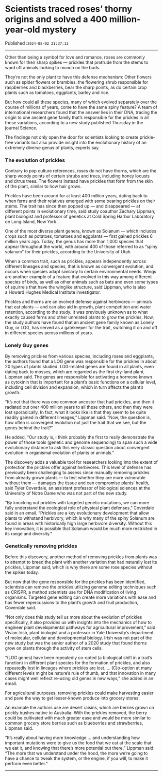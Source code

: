 # Scientists traced roses’ thorny origins and solved a 400 million-year-old mystery

Published :`2024-08-02 21:37:13`

---

Other than being a symbol for love and romance, roses are commonly known for their sharp spikes — prickles that protrude from the stems to ward off animals looking to munch on the buds.

They’re not the only plant to have this defense mechanism: Other flowers such as spider flowers or brambles, the flowering shrub responsible for raspberries and blackberries, bear the sharp points, as do certain crop plants such as tomatoes, eggplants, barley and rice.

But how could all these species, many of which evolved separately over the course of millions of years, come to have the same spiny feature? A team of international researchers found that the answer lies in their DNA, tracing the origin to one ancient gene family that’s responsible for the prickles in all these variations, according to a new study published Thursday in the journal Science.

The findings not only open the door for scientists looking to create prickle-free variants but also provide insight into the evolutionary history of an extremely diverse genus of plants, experts say.

### The evolution of prickles

Contrary to pop culture references, roses do not have thorns, which are the sharp woody points of certain shrubs and trees, including honey locusts and citrus trees. The flowers instead have prickles that form from the skin of the plant, similar to how hair grows.

Prickles have been around for at least 400 million years, dating back to when ferns and their relatives emerged with some bearing prickles on their stems. The trait has since then popped up — and disappeared — at different points in evolutionary time, said study coauthor Zachary Lippman, plant biologist and professor of genetics at Cold Spring Harbor Laboratory on Long Island, New York.

One of the most diverse plant genera, known as Solanum — which includes crops such as potatoes, tomatoes and eggplants — first gained prickles 6 million years ago. Today, the genus has more than 1,000 species that appear throughout the world, with around 400 of those referred to as “spiny solanum” for their prickles, according to the University of Utah.

When a common trait, such as prickles, appears independently across different lineages and species, that is known as convergent evolution, and occurs when species adapt similarly to certain environmental needs. Wings are another example of a feature that evolved in this way among different species of birds, as well as other animals such as bats and even some types of squirrels that have the winglike structure, said Lippman, who is also a Howard Hughes Medical Institute investigator.

Prickles and thorns are an evolved defense against herbivores — animals that eat plants — and can also aid in growth, plant competition and water retention, according to the study. It was previously unknown as to what exactly caused ferns and other unrelated plants to grow the prickles. Now, the study authors have found that an ancient gene family known as Lonely Guy, or LOG, has served as a gatekeeper for the trait, switching it on and off in different species across millions of years.

### Lonely Guy genes

By removing prickles from various species, including roses and eggplants, the authors found that a LOG gene was responsible for the prickles in about 20 types of plants studied. LOG-related genes are found in all plants, even dating back to mosses, which are regarded as the first dry-land plant, Lippman said. The genes are responsible for activating a hormone known as cytokinin that is important for a plant’s basic functions on a cellular level, including cell division and expansion, which in turn affects the plant’s growth.

“It’s not that there was one common ancestor that had prickles, and then it radiated out over 400 million years to all these others, and then they were lost sporadically. In fact, what it looks like is that they seem to be quite readily gained in different lineages,” Lippman said. “Now, the question is, how often is convergent evolution not just the trait that we see, but the genes behind the trait?”

He added, “Our study is, I think probably the first to really demonstrate the power of those tools (genetic and genome sequencing) to span such a wide evolutionary distance to ask this very classic question about convergent evolution in organismal evolution of plants or animals.”

The discovery adds a valuable tool for researchers looking into the extent of protection the prickles offer against herbivores. This level of defense has previously been challenging to assess since manually removing prickles from already grown plants — to test whether they are more vulnerable without them — damages the tissue and can compromise plants’ health, said Tyler Coverdale, an assistant professor of biological sciences at the University of Notre Dame who was not part of the new study.

“By knocking out prickles with targeted genetic mutations, we can more fully understand the ecological role of physical plant defenses,” Coverdale said in an email. “Prickles are a key evolutionary development that allow plants to withstand herbivory, which is why many of the spiny Solanum are found in areas with historically high large herbivore diversity. Without this key innovation, it is possible that Solanum would be much more restricted in its range and diversity.”

### Genetically removing prickles

Before this discovery, another method of removing prickles from plants was to attempt to breed the plant with another variation that had naturally lost its prickles, Lippman said, which is why there are some rose species without the spikes today.

But now that the gene responsible for the prickles has been identified, scientists can remove the prickles utilizing genome editing techniques such as CRISPR, a method scientists use for DNA modification of living organisms. Targeted gene editing can create more variations with ease and has fewer repercussions to the plant’s growth and fruit production, Coverdale said.

“Not only does this study tell us more about the evolution of prickles specifically, it also provides us with insights into the mechanics of how to engineer plant developmental pathways for agricultural improvement,” said Vivian Irish, plant biologist and a professor in Yale University’s department of molecular, cellular and developmental biology. Irish was not part of the new study but was the senior author of a 2020 study that found thorns grow on plants through the activity of stem cells.

“(LOG genes) have been repeatedly co-opted (a biological shift in a trait’s function) in different plant species for the formation of prickles, and also repeatedly lost in lineages where prickles are lost. … (C)o-option at many different levels might be nature’s rule of thumb, and that innovation in many cases might well reflect re-using old genes in new ways,” she added in an email.

For agricultural purposes, removing prickles could make harvesting easier and pave the way to get lesser-known produce into grocery stores.

An example the authors use are desert raisins, which are berries grown on prickly bushes native to Australia. With the prickles removed, the berry could be cultivated with much greater ease and would be more similar to common grocery store berries such as blueberries and strawberries, Lippman said.

“It’s really about having more knowledge … and understanding how important mutations were to give us the food that we eat at the scale that we eat it, and knowing that there’s more potential out there,” Lippman said. “The more that we understand under the hood, the more we’re going to have a chance to tweak the system, or the engine, if you will, to make it perform even better.”

---

